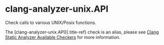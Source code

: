 # clang-analyzer-unix.API

Check calls to various UNIX/Posix functions.

The [clang-analyzer-unix.API]{.title-ref} check is an alias, please see
[Clang Static Analyzer Available
Checkers](https://clang.llvm.org/docs/analyzer/checkers.html#unix-api)
for more information.
